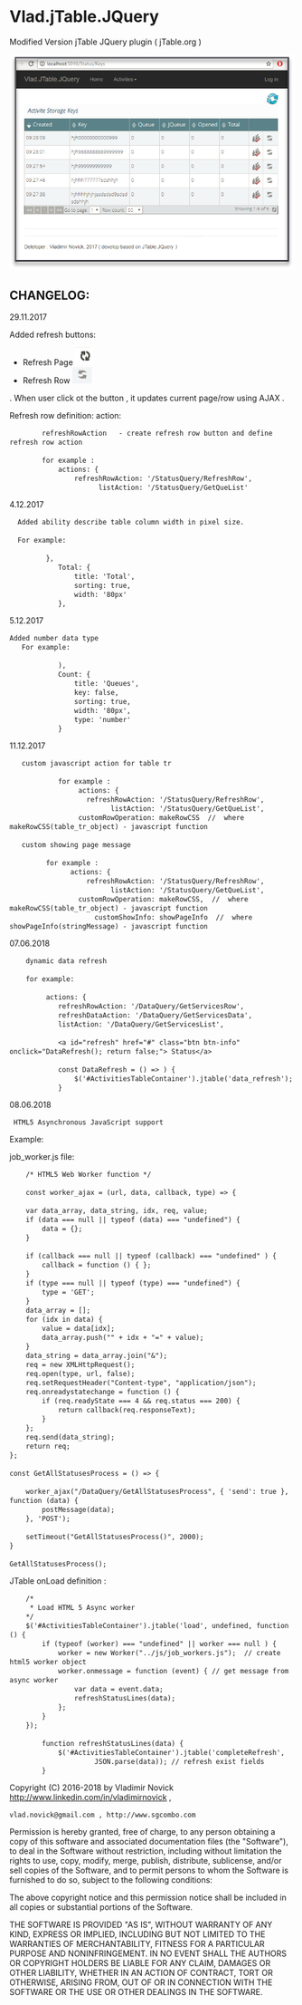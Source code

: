 # Vlad.jTable.JQuery

Modified Version jTable  JQuery plugin ( jTable.org )

![screenshot](https://raw.githubusercontent.com/Vladimir-Novick/Vlad.jTable.JQuery/master/screenshots/screen.png)

## CHANGELOG:

29.11.2017

  Added refresh buttons:

  *  Refresh Page  ![refresh page](https://raw.githubusercontent.com/Vladimir-Novick/Vlad.jTable.JQuery/master/screenshots/refresh_page.png) 
  *  Refresh Row  ![refresh page](https://raw.githubusercontent.com/Vladimir-Novick/Vlad.jTable.JQuery/master/screenshots/refresh_button.png) 
  
 . When user click ot the button , it updates current page/row using AJAX .
 
 Refresh row definition:
     action:

            refreshRowAction   - create refresh row button and define refresh row action

            for example :
                actions: {
                    refreshRowAction: '/StatusQuery/RefreshRow',
                          listAction: '/StatusQuery/GetQueList'
 
4.12.2017
 
      Added ability describe table column width in pixel size. 
	  
	  For example:
	     
             },
                Total: {
                    title: 'Total',
                    sorting: true,
                    width: '80px'
                },

5.12.2017

	Added number data type 
	   For example:
	   
	            ),
                Count: {
                    title: 'Queues',
                    key: false,
                    sorting: true,
                    width: '80px',
                    type: 'number'
                }
				
11.12.2017

       custom javascript action for table tr

                for example :
                     actions: {
                       refreshRowAction: '/StatusQuery/RefreshRow',
                             listAction: '/StatusQuery/GetQueList',
                     customRowOperation: makeRowCSS  //  where makeRowCSS(table_tr_object) - javascript function

       custom showing page message

             for example :
                   actions: {
                       refreshRowAction: '/StatusQuery/RefreshRow',
                             listAction: '/StatusQuery/GetQueList',
                     customRowOperation: makeRowCSS,  //  where makeRowCSS(table_tr_object) - javascript function
                         customShowInfo: showPageInfo  //  where showPageInfo(stringMessage) - javascript function 				

07.06.2018

		dynamic data refresh 
		
		for example:
		
		     actions: {
                refreshRowAction: '/DataQuery/GetServicesRow',
                refreshDataAction: '/DataQuery/GetServicesData',
                listAction: '/DataQuery/GetServicesList',
				
				<a id="refresh" href="#" class="btn btn-info" onclick="DataRefresh(); return false;"> Status</a>

				const DataRefresh = () => ) {
					$('#ActivitiesTableContainer').jtable('data_refresh');
				}
				
08.06.2018

     HTML5 Asynchronous JavaScript support

Example:

job_worker.js 	 file:
	 
	    /* HTML5 Web Worker function */

        const worker_ajax = (url, data, callback, type) => {

		var data_array, data_string, idx, req, value;
		if (data === null || typeof (data) === "undefined") {
			data = {};
		}

		if (callback === null || typeof (callback) === "undefined" ) {
			callback = function () { };
		}
		if (type === null || typeof (type) === "undefined") {
			type = 'GET';
		}
		data_array = [];
		for (idx in data) {
			value = data[idx];
			data_array.push("" + idx + "=" + value);
		}
		data_string = data_array.join("&");
		req = new XMLHttpRequest();
		req.open(type, url, false);
		req.setRequestHeader("Content-type", "application/json");
		req.onreadystatechange = function () {
			if (req.readyState === 4 && req.status === 200) {
				return callback(req.responseText); 
			}
		};
		req.send(data_string);
		return req;
	};

	const GetAllStatusesProcess = () => {

		worker_ajax("/DataQuery/GetAllStatusesProcess", { 'send': true }, function (data) {
			postMessage(data);
		}, 'POST');

		setTimeout("GetAllStatusesProcess()", 2000);
	}

	GetAllStatusesProcess();
	
	
JTable onLoad definition :

        /*
         * Load HTML 5 Async worker
        */
        $('#ActivitiesTableContainer').jtable('load', undefined, function () {
            if (typeof (worker) === "undefined" || worker === null ) {
                worker = new Worker("../js/job_workers.js");  // create html5 worker object
                worker.onmessage = function (event) { // get message from async worker
                    var data = event.data;
                    refreshStatusLines(data); 
                };
            }
        });
		
		    function refreshStatusLines(data) {
				$('#ActivitiesTableContainer').jtable('completeRefresh', 
				         JSON.parse(data)); // refresh exist fields 
			}
			
			

Copyright (C) 2016-2018 by Vladimir Novick http://www.linkedin.com/in/vladimirnovick ,

    vlad.novick@gmail.com , http://www.sgcombo.com

Permission is hereby granted, free of charge, to any person obtaining a copy
of this software and associated documentation files (the "Software"), to deal
in the Software without restriction, including without limitation the rights
to use, copy, modify, merge, publish, distribute, sublicense, and/or sell
copies of the Software, and to permit persons to whom the Software is
furnished to do so, subject to the following conditions:

The above copyright notice and this permission notice shall be included in
all copies or substantial portions of the Software.

THE SOFTWARE IS PROVIDED "AS IS", WITHOUT WARRANTY OF ANY KIND, EXPRESS OR
IMPLIED, INCLUDING BUT NOT LIMITED TO THE WARRANTIES OF MERCHANTABILITY,
FITNESS FOR A PARTICULAR PURPOSE AND NONINFRINGEMENT. IN NO EVENT SHALL THE
AUTHORS OR COPYRIGHT HOLDERS BE LIABLE FOR ANY CLAIM, DAMAGES OR OTHER
LIABILITY, WHETHER IN AN ACTION OF CONTRACT, TORT OR OTHERWISE, ARISING FROM,
OUT OF OR IN CONNECTION WITH THE SOFTWARE OR THE USE OR OTHER DEALINGS IN
THE SOFTWARE.

	
